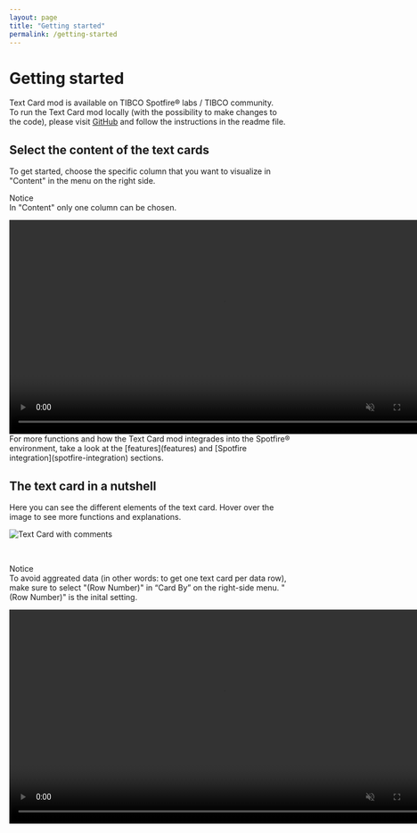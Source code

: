 ```yaml
---
layout: page
title: "Getting started"
permalink: /getting-started
---
```


# Getting started

Text Card mod is available on TIBCO Spotfire® labs / TIBCO community.<br>
To run the Text Card mod locally (with the possibility to make changes to the code), please visit [GitHub](https://github.com/hajke-gu/text-mod) and follow the instructions in the readme file.

## Select the content of the text cards
To get started, choose the specific column that you want to visualize in "Content" in the menu on the right side. 

<p><span class="badge badge-warning">Notice</span><br>
In "Content" only one column can be chosen.</p>
<video controls muted width="768">
  <source src="{{ site.baseurl }}/assets/webms/select-content.webm" type="video/webm">
  <p>Your browser does not support webm files.</p>
</video>
For more functions and how the Text Card mod integrades into the Spotfire® environment, take a look at the [features](features) and [Spotfire integration](spotfire-integration) sections.

## The text card in a nutshell
Here you can see the different elements of the text card. Hover over the image to see more functions and explanations.

<img src='{{ site.baseurl }}/assets/images/text-card-commented1.png' onmouseover="this.src='{{ site.baseurl }}/assets/images/text-card-commented2.png';" onmouseout="this.src='{{ site.baseurl }}/assets/images/text-card-commented1.png';" class="rounded shadow-new" alt="Text Card with comments"/>

<p> &nbsp;</p>
<p><span class="badge badge-warning">Notice</span><br>
To avoid aggreated data (in other words: to get one text card per data row), make sure to select "(Row Number)" in “Card By” on the right-side menu. "(Row Number)" is the inital setting.</p>
<video controls muted width="768">
  <source src="{{ site.baseurl }}/assets/webms/select-row-number.webm" type="video/webm">
  <p>Your browser does not support webm files.</p>
</video>